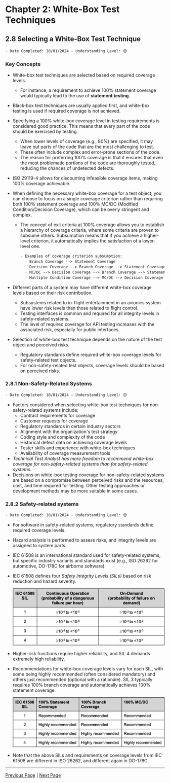 # Chapter 2: White-Box Test Techniques

## 2.8 Selecting a White-Box Test Technique

```markdown
- Date Completed: 10/01/2024 - Understanding Level: 😊
```

### Key Concepts

- White-box test techniques are selected based on required coverage levels.
  - For instance, a requirement to achieve 100% statement coverage would typically lead to the use of **statement testing**.
- Black-box test techniques are usually applied first, and white-box testing is used if required coverage is not achieved.

- Specifying a 100% white-box coverage level in testing requirements is considered good practice. This means that every part of the code should be exercised by testing.
  - When lower levels of coverage (e.g., 80%) are specified, it may leave out parts of the code that are the most challenging to test.
  - These often include complex and error-prone sections of the code.
  - The reason for preferring 100% coverage is that it ensures that even the most problematic portions of the code are thoroughly tested, reducing the chances of undetected defects.
- ISO 29119-4 allows for discounting infeasible coverage items, making 100% coverage achievable.
- When defining the necessary white-box coverage for a test object, you can choose to focus on a single coverage criterion rather than requiring both 100% statement coverage and 100% MC/DC (Modified Condition/Decision Coverage), which can be overly stringent and complex.

  - The concept of exit criteria at 100% coverage allows you to establish a hierarchy of coverage criteria, where some criteria are proven to subsume others. Subsumption means that if you achieve a higher-level criterion, it automatically implies the satisfaction of a lower-level one.

    ```markdown
    - Examples of coverage criterion subsumption:
      - Branch Coverage --> Statement Coverage
      - Decision Coverage --> Branch Coverage --> Statement Coverage
      - MC/DC --> Decision Coverage --> Branch Coverage --> Statement Coverage
      - Multiple Condition Coverage --> MC/DC --> Decision Coverage --> Branch Coverage --> Statement Coverage
    ```

- Different parts of a system may have different white-box coverage levels based on their risk contribution.
  - Subsystems related to in-flight entertainment in an avionics system have lower risk levels than those related to flight control.
  - Testing interfaces is common and required for all integrity levels in safety-related systems.
  - The level of required coverage for API testing increases with the associated risk, especially for public interfaces.
- Selection of white-box test technique depends on the nature of the test object and perceived risks.
  - Regulatory standards define required white-box coverage levels for safety-related test objects.
  - For non-safety-related test objects, coverage levels should be based on perceived risks.

### 2.8.1 Non-Safety-Related Systems

```markdown
- Date Completed: 10/01/2024 - Understanding Level: 😊
```

- Factors considered when selecting white-box test techniques for non-safety-related systems include:
  - Contract requirements for coverage
  - Customer requests for coverage
  - Regulatory standards in certain industry sectors
  - Alignment with the organization's test strategy
  - Coding style and complexity of the code
  - Historical defect data on achieving coverage levels
  - Tester skills and experience with white-box techniques
  - Availability of coverage measurement tools
- _Technical Test Analyst has more freedom to recommend white-box coverage for non-safety-related systems than for safety-related systems._
- Decisions on white-box testing coverage for non-safety-related systems are based on a compromise between perceived risks and the resources, cost, and time required for testing. Other testing approaches or development methods may be more suitable in some cases.

### 2.8.2 Safety-related systems

```markdown
- Date Completed: 10/01/2024 - Understanding Level: 😊
```

- For software in safety-related systems, regulatory standards define required coverage levels.
- Hazard analysis is performed to assess risks, and integrity levels are assigned to system parts.
- IEC 61508 is an international standard used for safety-related systems, but specific industry variants and standards exist (e.g., ISO 26262 for automotive, DO-178C for airborne software).
- IEC 61508 defines four _Safety Integrity Levels (SILs)_ based on risk reduction and hazard severity.

  ![Alt text](../../resources/images/2-white-box-test-techniques/2.8-integrity-levels-SILs.png)

- Higher-risk functions require higher reliability, and SIL 4 demands extremely high reliability.
- Recommendations for white-box coverage levels vary for each SIL, with some being highly recommended (often considered mandatory) and others just recommended (optional with a rationale). SIL 3 typically requires 100% branch coverage and automatically achieves 100% statement coverage.

  ![Alt text](../../resources/images/2-white-box-test-techniques/2.8-coverage-levels-recomendations.png)

- Note that the above SILs and requirements on coverage levels from IEC 61508 are different in ISO
  26262, and different again in DO-178C.

---

[Previous Page](2.7-api-testing.md) | [Next Page](../3-static-and-dynamic-analysis/3.1-introduction.md)
